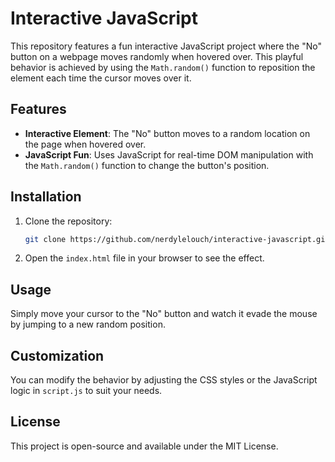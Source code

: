 # Interactive JavaScript

This repository features a fun interactive JavaScript project where the "No" button on a webpage moves randomly when hovered over. This playful behavior is achieved by using the `Math.random()` function to reposition the element each time the cursor moves over it.

## Features
- **Interactive Element**: The "No" button moves to a random location on the page when hovered over.
- **JavaScript Fun**: Uses JavaScript for real-time DOM manipulation with the `Math.random()` function to change the button's position.

## Installation
1. Clone the repository:
    ```bash
    git clone https://github.com/nerdylelouch/interactive-javascript.git
    ```
2. Open the `index.html` file in your browser to see the effect.

## Usage
Simply move your cursor to the "No" button and watch it evade the mouse by jumping to a new random position.

## Customization
You can modify the behavior by adjusting the CSS styles or the JavaScript logic in `script.js` to suit your needs.

## License
This project is open-source and available under the MIT License.
